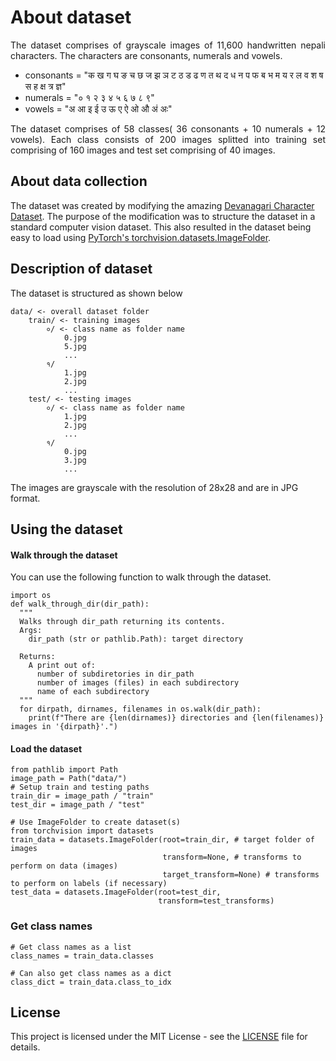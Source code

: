 # About dataset
<div style="text-align: justify">
The dataset comprises of grayscale images of 11,600 handwritten nepali characters. The characters are consonants, numerals and vowels.
</div>

* consonants = "क ख ग घ ङ च छ ज झ ञ ट ठ ड ढ ण त थ द ध न प फ ब भ म य र ल व श ष स ह क्ष त्र ज्ञ"
* numerals = "० १ २ ३ ४ ५ ६ ७ ८ ९"
* vowels = "अ आ इ ई उ ऊ ए ऐ ओ औ अं अः"

<div style="text-align: justify">
The dataset comprises of 58 classes( 36 consonants + 10 numerals + 12 vowels). Each class consists of 200 images splitted into training set comprising of 160 images and test set comprising of 40 images.
</div>

## About data collection
The dataset was created by modifying the amazing [Devanagari Character Dataset](https://www.kaggle.com/datasets/ashokpant/devanagari-character-dataset). The purpose of the modification was to structure the dataset in a standard computer vision dataset. This also resulted in the dataset being easy to load using [PyTorch's torchvision.datasets.ImageFolder](https://pytorch.org/vision/stable/generated/torchvision.datasets.ImageFolder.html).

## Description of dataset
The dataset is structured as shown below
```
data/ <- overall dataset folder
    train/ <- training images
        ०/ <- class name as folder name
            0.jpg
            5.jpg
            ...
        १/
            1.jpg
            2.jpg
            ...
    test/ <- testing images
        ०/ <- class name as folder name
            1.jpg
            2.jpg
            ...
        १/
            0.jpg
            3.jpg
            ...
```
The images are grayscale with the resolution of 28x28 and are in JPG format.

## Using the dataset
#### Walk through the dataset
You can use the following function to walk through the dataset.
```
import os
def walk_through_dir(dir_path):
  """
  Walks through dir_path returning its contents.
  Args:
    dir_path (str or pathlib.Path): target directory
  
  Returns:
    A print out of:
      number of subdiretories in dir_path
      number of images (files) in each subdirectory
      name of each subdirectory
  """
  for dirpath, dirnames, filenames in os.walk(dir_path):
    print(f"There are {len(dirnames)} directories and {len(filenames)} images in '{dirpath}'.")
```
#### Load the dataset
```
from pathlib import Path
image_path = Path("data/")
# Setup train and testing paths
train_dir = image_path / "train"
test_dir = image_path / "test"

# Use ImageFolder to create dataset(s)
from torchvision import datasets
train_data = datasets.ImageFolder(root=train_dir, # target folder of images
                                  transform=None, # transforms to perform on data (images)
                                  target_transform=None) # transforms to perform on labels (if necessary)
test_data = datasets.ImageFolder(root=test_dir, 
                                 transform=test_transforms)
```
### Get class names
```
# Get class names as a list
class_names = train_data.classes

# Can also get class names as a dict
class_dict = train_data.class_to_idx
```

## License
This project is licensed under the MIT License - see the [LICENSE](https://github.com/pukarkarki/Nepali-Handwritten-Characters/blob/main/LICENSE) file for details.


